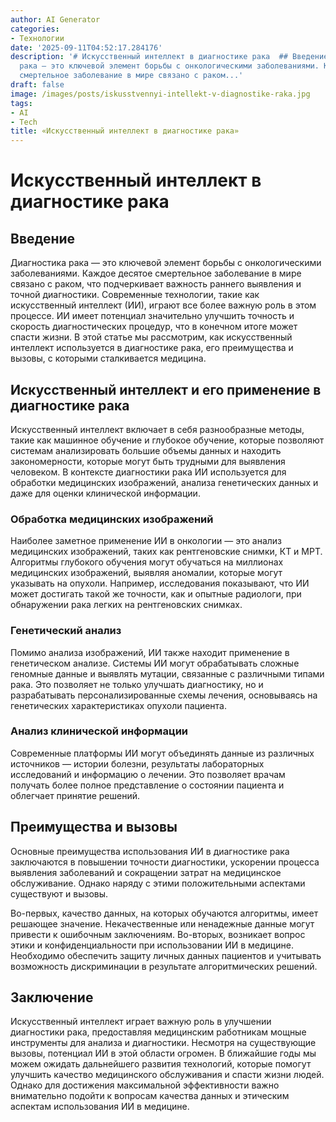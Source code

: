 ```yaml
---
author: AI Generator
categories:
- Технологии
date: '2025-09-11T04:52:17.284176'
description: '# Искусственный интеллект в диагностике рака  ## Введение  Диагностика
  рака — это ключевой элемент борьбы с онкологическими заболеваниями. Каждое десятое
  смертельное заболевание в мире связано с раком...'
draft: false
image: /images/posts/iskusstvennyi-intellekt-v-diagnostike-raka.jpg
tags:
- AI
- Tech
title: «Искусственный интеллект в диагностике рака»
---
```


# Искусственный интеллект в диагностике рака

## Введение

Диагностика рака — это ключевой элемент борьбы с онкологическими заболеваниями. Каждое десятое смертельное заболевание в мире связано с раком, что подчеркивает важность раннего выявления и точной диагностики. Современные технологии, такие как искусственный интеллект (ИИ), играют все более важную роль в этом процессе. ИИ имеет потенциал значительно улучшить точность и скорость диагностических процедур, что в конечном итоге может спасти жизни. В этой статье мы рассмотрим, как искусственный интеллект используется в диагностике рака, его преимущества и вызовы, с которыми сталкивается медицина.

## Искусственный интеллект и его применение в диагностике рака

Искусственный интеллект включает в себя разнообразные методы, такие как машинное обучение и глубокое обучение, которые позволяют системам анализировать большие объемы данных и находить закономерности, которые могут быть трудными для выявления человеком. В контексте диагностики рака ИИ используется для обработки медицинских изображений, анализа генетических данных и даже для оценки клинической информации.

### Обработка медицинских изображений

Наиболее заметное применение ИИ в онкологии — это анализ медицинских изображений, таких как рентгеновские снимки, КТ и МРТ. Алгоритмы глубокого обучения могут обучаться на миллионах медицинских изображений, выявляя аномалии, которые могут указывать на опухоли. Например, исследования показывают, что ИИ может достигать такой же точности, как и опытные радиологи, при обнаружении рака легких на рентгеновских снимках.

### Генетический анализ

Помимо анализа изображений, ИИ также находит применение в генетическом анализе. Системы ИИ могут обрабатывать сложные геномные данные и выявлять мутации, связанные с различными типами рака. Это позволяет не только улучшать диагностику, но и разрабатывать персонализированные схемы лечения, основываясь на генетических характеристиках опухоли пациента.

### Анализ клинической информации

Современные платформы ИИ могут объединять данные из различных источников — истории болезни, результаты лабораторных исследований и информацию о лечении. Это позволяет врачам получать более полное представление о состоянии пациента и облегчает принятие решений.

## Преимущества и вызовы

Основные преимущества использования ИИ в диагностике рака заключаются в повышении точности диагностики, ускорении процесса выявления заболеваний и сокращении затрат на медицинское обслуживание. Однако наряду с этими положительными аспектами существуют и вызовы. 

Во-первых, качество данных, на которых обучаются алгоритмы, имеет решающее значение. Некачественные или ненадежные данные могут привести к ошибочным заключениям. Во-вторых, возникает вопрос этики и конфиденциальности при использовании ИИ в медицине. Необходимо обеспечить защиту личных данных пациентов и учитывать возможность дискриминации в результате алгоритмических решений.

## Заключение

Искусственный интеллект играет важную роль в улучшении диагностики рака, предоставляя медицинским работникам мощные инструменты для анализа и диагностики. Несмотря на существующие вызовы, потенциал ИИ в этой области огромен. В ближайшие годы мы можем ожидать дальнейшего развития технологий, которые помогут улучшить качество медицинского обслуживания и спасти жизни людей. Однако для достижения максимальной эффективности важно внимательно подойти к вопросам качества данных и этическим аспектам использования ИИ в медицине.

